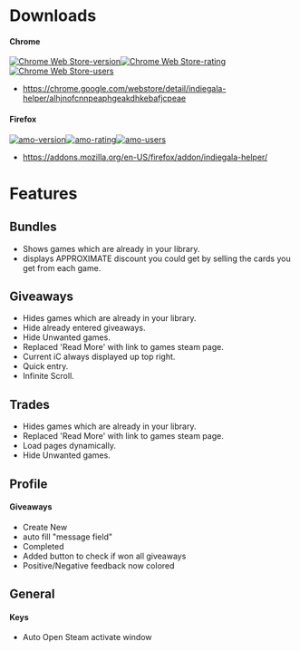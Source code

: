 

# Downloads
#### Chrome
[![Chrome Web Store-version](https://img.shields.io/chrome-web-store/v/alhjnofcnnpeaphgeakdhkebafjcpeae.svg?maxAge=2592000&style=flat-square)![Chrome Web Store-rating](https://img.shields.io/chrome-web-store/rating/alhjnofcnnpeaphgeakdhkebafjcpeae.svg?maxAge=2592000&style=flat-square)![Chrome Web Store-users](https://img.shields.io/chrome-web-store/d/alhjnofcnnpeaphgeakdhkebafjcpeae.svg?style=flat-square&label=users)](https://chrome.google.com/webstore/detail/indiegala-helper/alhjnofcnnpeaphgeakdhkebafjcpeae)
- https://chrome.google.com/webstore/detail/indiegala-helper/alhjnofcnnpeaphgeakdhkebafjcpeae

#### Firefox
[![amo-version](https://img.shields.io/amo/v/Indiegala-Helper.svg?style=flat-square)![amo-rating](https://img.shields.io/amo/rating/Indiegala-Helper.svg?style=flat-square)![amo-users](https://img.shields.io/amo/users/Indiegala-Helper.svg?style=flat-square)](https://addons.mozilla.org/en-US/firefox/addon/indiegala-helper/)
- https://addons.mozilla.org/en-US/firefox/addon/indiegala-helper/

# Features
## Bundles
- Shows games which are already in your library.
- displays APPROXIMATE discount you could get by selling the cards you get from each game.

## Giveaways
- Hides games which are already in your library.
- Hide already entered giveaways.
- Hide Unwanted games.
- Replaced 'Read More' with link to games steam page.
- Current iC always displayed up top right.
- Quick entry.
- Infinite Scroll.

## Trades
- Hides games which are already in your library.
- Replaced 'Read More' with link to games steam page.
- Load pages dynamically.
- Hide Unwanted games.

## Profile
#### Giveaways
- Create New
 - auto fill "message field"
- Completed
 - Added button to check if won all giveaways
 - Positive/Negative feedback now colored

## General
#### Keys
- Auto Open Steam activate window
